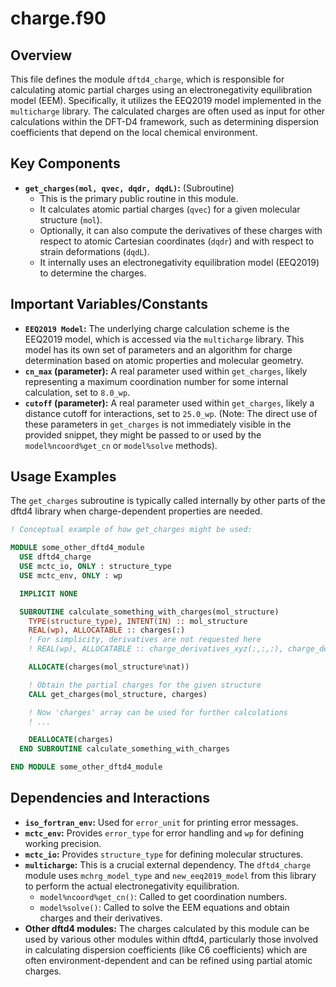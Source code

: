 # charge.f90

## Overview

This file defines the module `dftd4_charge`, which is responsible for calculating atomic partial charges using an electronegativity equilibration model (EEM). Specifically, it utilizes the EEQ2019 model implemented in the `multicharge` library. The calculated charges are often used as input for other calculations within the DFT-D4 framework, such as determining dispersion coefficients that depend on the local chemical environment.

## Key Components

*   **`get_charges(mol, qvec, dqdr, dqdL)`:** (Subroutine)
    *   This is the primary public routine in this module.
    *   It calculates atomic partial charges (`qvec`) for a given molecular structure (`mol`).
    *   Optionally, it can also compute the derivatives of these charges with respect to atomic Cartesian coordinates (`dqdr`) and with respect to strain deformations (`dqdL`).
    *   It internally uses an electronegativity equilibration model (EEQ2019) to determine the charges.

## Important Variables/Constants

*   **`EEQ2019 Model`:** The underlying charge calculation scheme is the EEQ2019 model, which is accessed via the `multicharge` library. This model has its own set of parameters and an algorithm for charge determination based on atomic properties and molecular geometry.
*   **`cn_max` (parameter):** A real parameter used within `get_charges`, likely representing a maximum coordination number for some internal calculation, set to `8.0_wp`.
*   **`cutoff` (parameter):** A real parameter used within `get_charges`, likely a distance cutoff for interactions, set to `25.0_wp`. (Note: The direct use of these parameters in `get_charges` is not immediately visible in the provided snippet, they might be passed to or used by the `model%ncoord%get_cn` or `model%solve` methods).

## Usage Examples

The `get_charges` subroutine is typically called internally by other parts of the dftd4 library when charge-dependent properties are needed.

```fortran
! Conceptual example of how get_charges might be used:

MODULE some_other_dftd4_module
  USE dftd4_charge
  USE mctc_io, ONLY : structure_type
  USE mctc_env, ONLY : wp

  IMPLICIT NONE

  SUBROUTINE calculate_something_with_charges(mol_structure)
    TYPE(structure_type), INTENT(IN) :: mol_structure
    REAL(wp), ALLOCATABLE :: charges(:)
    ! For simplicity, derivatives are not requested here
    ! REAL(wp), ALLOCATABLE :: charge_derivatives_xyz(:,:,:), charge_derivatives_lattice(:,:,:)

    ALLOCATE(charges(mol_structure%nat))

    ! Obtain the partial charges for the given structure
    CALL get_charges(mol_structure, charges)

    ! Now 'charges' array can be used for further calculations
    ! ...

    DEALLOCATE(charges)
  END SUBROUTINE calculate_something_with_charges

END MODULE some_other_dftd4_module
```

## Dependencies and Interactions

*   **`iso_fortran_env`:** Used for `error_unit` for printing error messages.
*   **`mctc_env`:** Provides `error_type` for error handling and `wp` for defining working precision.
*   **`mctc_io`:** Provides `structure_type` for defining molecular structures.
*   **`multicharge`:** This is a crucial external dependency. The `dftd4_charge` module uses `mchrg_model_type` and `new_eeq2019_model` from this library to perform the actual electronegativity equilibration.
    *   `model%ncoord%get_cn()`: Called to get coordination numbers.
    *   `model%solve()`: Called to solve the EEM equations and obtain charges and their derivatives.
*   **Other dftd4 modules:** The charges calculated by this module can be used by various other modules within dftd4, particularly those involved in calculating dispersion coefficients (like C6 coefficients) which are often environment-dependent and can be refined using partial atomic charges.

